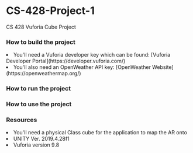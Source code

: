 # CS-428-Project-1
 CS 428 Vuforia Cube Project

<h3>How to build the project</h3>
<li>You'll need a Vuforia developer key which can be found: [Vuforia Developer Portal](https://developer.vuforia.com/) <br>
<li>You'll also need an OpenWeather API key: [OpenWeather Website](https://openweathermap.org/) <br>

<h3>How to run the project</h3>

<h3>How to use the project</h3>

<h3>Resources</h3>
<li>You'll need a physical Class cube for the application to map the AR onto
<li>UNITY Ver. 2019.4.28f1
<li>Vuforia version 9.8
